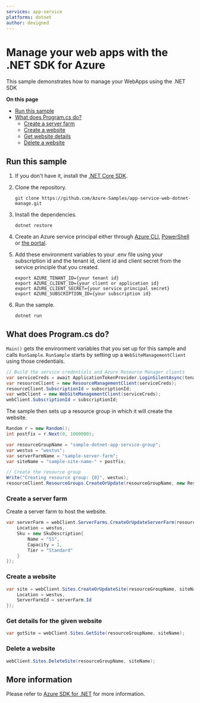 ```yaml
---
services: app-service
platforms: dotnet
author: devigned
---
```


# Manage your web apps with the .NET SDK for Azure

This sample demonstrates how to manage your WebApps using the .NET SDK

**On this page**

- [Run this sample](#run)
- [What does Program.cs do?](#sample)
    - [Create a server farm](#create-server-farm)
    - [Create a website](#create-website)
    - [Get website details](#details)
    - [Delete a website](#delete)

<a id="run"></a>
## Run this sample

1. If you don't have it, install the [.NET Core SDK](https://www.microsoft.com/net/core).

1. Clone the repository.

    ```
    git clone https://github.com/Azure-Samples/app-service-web-dotnet-manage.git
    ```

1. Install the dependencies.

    ```
    dotnet restore
    ```

1. Create an Azure service principal either through
    [Azure CLI](https://azure.microsoft.com/documentation/articles/resource-group-authenticate-service-principal-cli/),
    [PowerShell](https://azure.microsoft.com/documentation/articles/resource-group-authenticate-service-principal/)
    or [the portal](https://azure.microsoft.com/documentation/articles/resource-group-create-service-principal-portal/).

1. Add these environment variables to your .env file using your subscription id and the tenant id, client id and client secret from the service principle that you created. 

    ```
    export AZURE_TENANT_ID={your tenant id}
    export AZURE_CLIENT_ID={your client or application id}
    export AZURE_CLIENT_SECRET={your service principal secret}
    export AZURE_SUBSCRIPTION_ID={your subscription id}
    ```

1. Run the sample.

    ```
    dotnet run
    ```

<a id="sample"></a>
## What does Program.cs do?

`Main()` gets the environment variables that you set up for this sample and calls `RunSample`.
`RunSample` starts by setting up a `WebSiteManagementClient` using those credentials.


```csharp
// Build the service credentials and Azure Resource Manager clients
var serviceCreds = await ApplicationTokenProvider.LoginSilentAsync(tenantId, clientId, secret);
var resourceClient = new ResourceManagementClient(serviceCreds);
resourceClient.SubscriptionId = subscriptionId;
var webClient = new WebSiteManagementClient(serviceCreds);
webClient.SubscriptionId = subscriptionId;
```

The sample then sets up a resource group in which it will create the website.

```csharp
Random r = new Random();
int postfix = r.Next(0, 1000000);

var resourceGroupName = "sample-dotnet-app-service-group";
var westus = "westus";
var serverFarmName = "sample-server-farm";
var siteName = "sample-site-name-" + postfix;

// Create the resource group
Write("Creating resource group: {0}", westus);
resourceClient.ResourceGroups.CreateOrUpdate(resourceGroupName, new ResourceGroup { Location = westus});
```

<a id="create-server-farm"></a>
### Create a server farm

Create a server farm to host the website.

```csharp
var serverFarm = webClient.ServerFarms.CreateOrUpdateServerFarm(resourceGroupName, serverFarmName, new ServerFarmWithRichSku{
    Location = westus,
    Sku = new SkuDescription{
        Name = "S1",
        Capacity = 1,
        Tier = "Standard"
    }
});
```

<a id="create-website"></a>
### Create a website

```csharp
var site = webClient.Sites.CreateOrUpdateSite(resourceGroupName, siteName, new Site{
    Location = westus,
    ServerFarmId = serverFarm.Id
});
```

<a id="details"></a>
### Get details for the given website

```csharp
var gotSite = webClient.Sites.GetSite(resourceGroupName, siteName);
```

<a id="delete"></a>
### Delete a website

```csharp
webClient.Sites.DeleteSite(resourceGroupName, siteName);
```

## More information
Please refer to [Azure SDK for .NET](https://github.com/Azure/azure-sdk-for-net) for more information.
